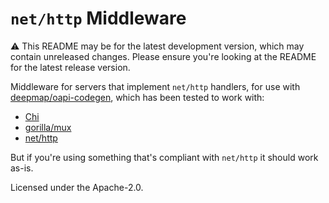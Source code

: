 # `net/http` Middleware

⚠️ This README may be for the latest development version, which may contain unreleased changes. Please ensure you're looking at the README for the latest release version.

Middleware for servers that implement `net/http` handlers, for use with [deepmap/oapi-codegen](https://github.com/deepmap/oapi-codegen), which has been tested to work with:

- [Chi](https://github.com/go-chi/chi)
- [gorilla/mux](https://github.com/gorilla/mux)
- [net/http](https://pkg.go.dev/net/http)

But if you're using something that's compliant with `net/http` it should work as-is.

Licensed under the Apache-2.0.
